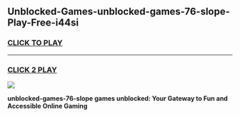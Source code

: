 
## Unblocked-Games-unblocked-games-76-slope-Play-Free-i44si
<h3>
<a href="https://premium76.site?title=unblocked-games-76-slope&ref=21A">CLICK TO PLAY</a></h3>
<hr>

<h3>
<a href="https://premium76.site?title=unblocked-games-76-slope&ref=21A">CLICK 2 PLAY</a>
  
</h3>

<a href="https://premium76.site?title=unblocked-games-76-slope&ref=21A"><img src="https://clearcache.store/games.png"></a>


**unblocked-games-76-slope games unblocked: Your Gateway to Fun and Accessible Online Gaming**
